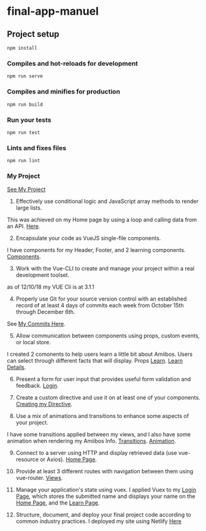 # final-app-manuel

## Project setup
```
npm install
```

### Compiles and hot-reloads for development
```
npm run serve
```

### Compiles and minifies for production
```
npm run build
```

### Run your tests
```
npm run test
```

### Lints and fixes files
```
npm run lint
```

### My Project

[See My Project](https://romantic-babbage-5d7960.netlify.com/#/)

1. Effectively use conditional logic and JavaScript array methods to render large lists.

  This was achieved on my Home page by using a loop and calling data from an API. 
  [Here](https://github.com/manoy96/final-app-manuel/blob/master/src/views/Home.vue).

2. Encapsulate your code as VueJS single-file components.

  I have components for my Header, Footer, and 2 learning components. 
  [Components](https://github.com/manoy96/final-app-manuel/tree/master/src/components).

3. Work with the Vue-CLI to create and manage your project within a real development toolset.

  as of 12/10/18 my VUE Cli is at 3.1.1

4. Properly use Git for your source version control with an established record of at least 4 days of commits each week from October 15th through December 6th.

See [My Commits Here](https://github.com/manoy96).

5. Allow communication between components using props, custom events, or local store.

  I created 2 comonents to help users learn a little bit about Amiibos. Users can select through different facts that will display. Props
  [Learn](https://github.com/manoy96/final-app-manuel/blob/master/src/components/learn.vue).
  [Learn Details](https://github.com/manoy96/final-app-manuel/blob/master/src/components/learnDetail.vue).

6. Present a form for user input that provides useful form validation and feedback.
 [Login](https://github.com/manoy96/final-app-manuel/blob/master/src/views/Login.vue).

7. Create a custom directive and use it on at least one of your components.
  [Creating my Directive](https://github.com/manoy96/final-app-manuel/blob/master/src/main.js).

8. Use a mix of animations and transitions to enhance some aspects of your project.

  I have some transitions applied between my views, and I also have some animation when rendering my Amiibos Info. 
  [Transitions](https://github.com/manoy96/final-app-manuel/blob/master/src/App.vue).
  [Animation](https://github.com/manoy96/final-app-manuel/blob/master/src/views/Home.vue).

9. Connect to a server using HTTP and display retrieved data (use vue-resource or Axios).
[Home Page](https://github.com/manoy96/final-app-manuel/blob/master/src/views/Home.vue).

10. Provide at least 3 different routes with navigation between them using vue-router.
[Views](https://github.com/manoy96/final-app-manuel/tree/master/src/views).

11. Manage your application's state using vuex.
  I applied Vuex to my [Login Page](https://github.com/manoy96/final-app-manuel/blob/master/src/views/Login.vue), which stores the submitted name and displays your name on the [Home Page](https://github.com/manoy96/final-app-manuel/blob/master/src/views/Home.vue), and the [Learn Page](https://github.com/manoy96/final-app-manuel/blob/master/src/views/About.vue).

12. Structure, document, and deploy your final project code according to common industry practices.
  I deployed my site using Netlify [Here](https://romantic-babbage-5d7960.netlify.com/#/)
